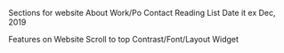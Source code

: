 Sections for website
    About
    Work/Po
    Contact
    Reading List
        Date it ex Dec, 2019

Features on Website
    Scroll to top
    Contrast/Font/Layout Widget


